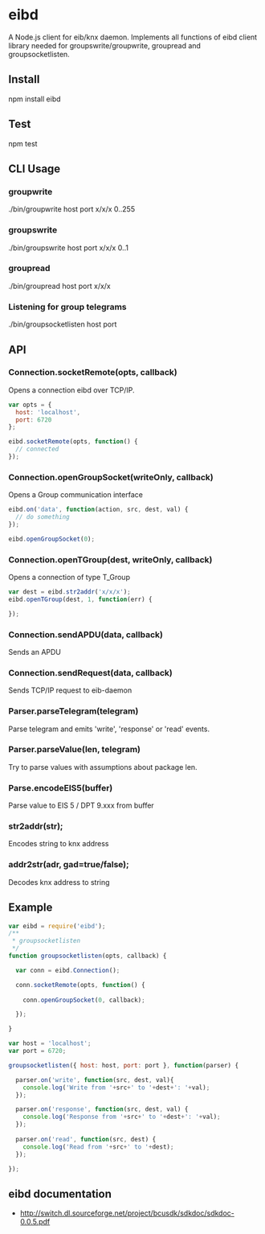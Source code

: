 # eibd

A Node.js client for eib/knx daemon. Implements all functions of eibd client library needed for groupswrite/groupwrite, groupread and groupsocketlisten.

## Install

npm install eibd

## Test
  
npm test

## CLI Usage

### groupwrite
  
./bin/groupwrite host port x/x/x 0..255

### groupswrite
  
./bin/groupswrite host port x/x/x 0..1

### groupread

./bin/groupread host port x/x/x

### Listening for group telegrams

./bin/groupsocketlisten host port

## API

### Connection.socketRemote(opts, callback)

Opens a connection eibd over TCP/IP. 

```javascript
var opts = {
  host: 'localhost',
  port: 6720
};

eibd.socketRemote(opts, function() {
  // connected
});
```

### Connection.openGroupSocket(writeOnly, callback)

Opens a Group communication interface

```javascript
eibd.on('data', function(action, src, dest, val) {
  // do something
});

eibd.openGroupSocket(0);
```

### Connection.openTGroup(dest, writeOnly, callback)

Opens a connection of type T_Group

```javascript
var dest = eibd.str2addr('x/x/x');
eibd.openTGroup(dest, 1, function(err) {

});
```

### Connection.sendAPDU(data, callback)

Sends an APDU

### Connection.sendRequest(data, callback)

Sends TCP/IP request to eib-daemon

### Parser.parseTelegram(telegram)

Parse telegram and emits 'write', 'response' or 'read' events.

### Parser.parseValue(len, telegram)

Try to parse values with assumptions about package len.

### Parse.encodeEIS5(buffer)

Parse value to EIS 5 / DPT 9.xxx from buffer

### str2addr(str);

Encodes string to knx address

### addr2str(adr, gad=true/false);

Decodes knx address to string

## Example
```javascript
var eibd = require('eibd');
/**
 * groupsocketlisten
 */
function groupsocketlisten(opts, callback) {

  var conn = eibd.Connection();

  conn.socketRemote(opts, function() {
    
    conn.openGroupSocket(0, callback);

  });

}

var host = 'localhost';
var port = 6720;

groupsocketlisten({ host: host, port: port }, function(parser) {

  parser.on('write', function(src, dest, val){
    console.log('Write from '+src+' to '+dest+': '+val);
  });

  parser.on('response', function(src, dest, val) {
    console.log('Response from '+src+' to '+dest+': '+val);
  });
  
  parser.on('read', function(src, dest) {
    console.log('Read from '+src+' to '+dest);
  });

});
```

## eibd documentation

 * http://switch.dl.sourceforge.net/project/bcusdk/sdkdoc/sdkdoc-0.0.5.pdf
